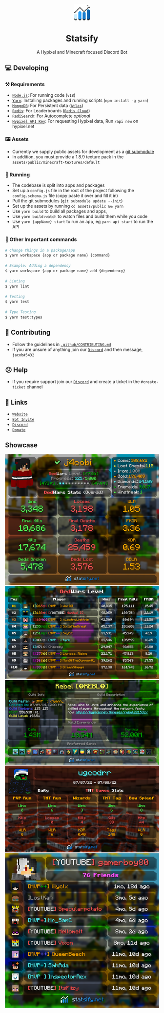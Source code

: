 <div align="center">

<img src="https://raw.githubusercontent.com/Statsify/public-assets/main/logos/logo_52.png" alt="Statsify" />

# Statsify
A Hypixel and Minecraft focused Discord Bot

</div>

## 💻 Developing
### ⚒️ Requirements
-   [`Node.js`]: For running code (`v18`)
-   [`Yarn`]: Installing packages and running scripts (`npm install -g yarn`)
-   [`MongoDB`]: For Persistent data ([`Atlas`])
-   [`Redis`]: For Leaderboards ([`Redis Cloud`])
-   [`RediSearch`]: For Autocomplete *optional*
-   [`Hypixel API Key`]: For requesting Hypixel data, Run `/api new` on hypixel.net


### 🖼️ Assets
* Currently we supply public assets for development as a [git submodule](https://github.com/Statsify/public-assets)
* In addition, you must provide a 1.8.9 texture pack in the `assets/public/minecraft-textures/default`

### 🚀 Running
* The codebase is split into apps and packages
* Set up a `config.js` file in the root of the project following the `config.schema.js` file (copy paste it over and fill it in)
* Pull the git submodules (`git submodule update --init`)
* Set up the assets by running `cd assets/public && yarn`
* Use `yarn build` to build all packages and apps,
* Use `yarn build:watch` to watch files and build them while you code
* Use `yarn {appName} start` to run an app, eg `yarn api start` to run the API

### 🤖 Other Important commands
```bash
# Change things in a package/app
$ yarn workspace {app or package name} {command}

# Example: Adding a dependency
$ yarn workspace {app or package name} add {dependency}

# Linting
$ yarn lint

# Testing
$ yarn test

# Type Testing
$ yarn test:types
```

## 💁 Contributing
* Follow the guidelines in [`.github/CONTRIBUTING.md`](.github/CONTRIBUTING.md)
* If you are unsure of anything join our [`Discord`] and then message, `jacob#5432`

## 😕 Help
* If you require support join our [`Discord`] and create a ticket in the `#create-ticket` channel

## 🔗 Links
- [`Website`]
- [`Bot Invite`]
- [`Discord`]
- [`Donate`]

## Showcase
<div align="center">

![Image](https://raw.githubusercontent.com/Statsify/statsify/main/apps/site/public/examples/bedwars.png)
![Image](https://raw.githubusercontent.com/Statsify/statsify/main/apps/site/public/examples/bedwars-leaderboard.png)
![Image](https://raw.githubusercontent.com/Statsify/statsify/main/apps/site/public/examples/guild-overall.png)
![Image](https://raw.githubusercontent.com/Statsify/statsify/main/apps/site/public/examples/daily-tntgames.png)
![Image](https://raw.githubusercontent.com/Statsify/statsify/main/apps/site/public/examples/friends.png)

</div>


<!-- LINKS -->
[`website`]: https://statsify.net
[`bot invite`]: https://statsify.net/invite
[`discord`]: https://statsify.net/discord
[`donate`]: https://statsify.net/donate
[`node.js`]: https://nodejs.org/en/download/current/
[`redis`]: https://redis.io
[`mongodb`]: https://www.mongodb.com/
[`hypixel api key`]: https://api.hypixel.net
[`yarn`]: https://yarnpkg.com/
[`atlas`]: https://www.mongodb.com/cloud/atlas/register
[`redis cloud`]: https://redis.com/try-free/
[`redisearch`]: https://redis.io/docs/stack/search/quick_start/